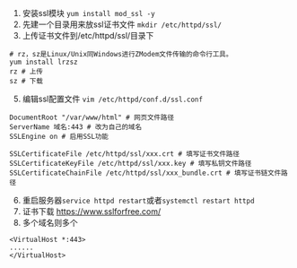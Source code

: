 1. 安装ssl模块
`yum install mod_ssl -y`
2. 先建一个目录用来放ssl证书文件
`mkdir /etc/httpd/ssl/`
4. 上传证书文件到/etc/httpd/ssl/目录下

```
# rz，sz是Linux/Unix同Windows进行ZModem文件传输的命令行工具。
yum install lrzsz
rz # 上传
sz # 下载
```

5. 编辑ssl配置文件
`vim /etc/httpd/conf.d/ssl.conf`

```
DocumentRoot "/var/www/html" # 网页文件路径
ServerName 域名:443 # 改为自己的域名
SSLEngine on # 启用SSL功能

SSLCertificateFile /etc/httpd/ssl/xxx.crt # 填写证书文件路径
SSLCertificateKeyFile /etc/httpd/ssl/xxx.key # 填写私钥文件路径
SSLCertificateChainFile /etc/httpd/ssl/xxx_bundle.crt # 填写证书链文件路径
```
6. 重启服务器`service httpd restart`或者`systemctl restart httpd`
7. 证书下载 https://www.sslforfree.com/
8. 多个域名则多个
```
<VirtualHost *:443>
......
</VirtualHost>
```
